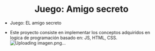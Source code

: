 <h1 align="center"> Juego: Amigo secreto </h1>

- Juego: EL amigo secreto

- Este proyecto consiste en implementar los conceptos adquiridos en logica de programación basado en: JS, HTML, CSS. 
![Uploading imagen.png…]()
